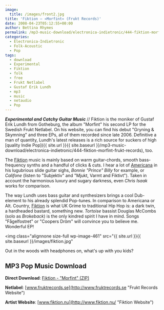 ```yaml
---
image:
  title: /images/front2.jpg
title: 'Fiktion – »Morfint« (Frukt Records)'
date: 2008-04-23T05:12:55+00:00
author: Bettina Rhymes
permalink: /mp3-music-download/electronica-indietronic/444-fiktion-morfint-frukt-records
categories:
  - Electronica-Indietronic
  - Folk-Acoustic
  - Pop
tags:
  - download
  - Experimental
  - Fiktion
  - folk
  - free
  - Frukt Netlabel
  - Gustaf Erik Lundh
  - mp3
  - music
  - netaudio
  - Pop
---
```

***Experimental and Catchy Guitar Music*** // Fiktion is the moniker of Gustaf Erik Lundh from Gotheburg, the album "Morfint" his second LP for the Swedish Frukt Netlabel. On his website, you can find his debut "Gryning & Skymning" and three EPs, all of them recorded since late 2006. Definitive a man of quantity, Lundh's latest releases is a rich source for suckers of high [quality Indie Pop]({{ site.url }}{{ site.baseurl }}/mp3-music-download/electronica-indietronic/444-fiktion-morfint-frukt-records), too.<!--more-->

<!--adsense-->

The [Fiktion](http://www.fiktion.nu/ "Fiktion Website") music is mainly based on warm guitar-chords, smooth bass-frequency synths and a handful of clicks & cuts. I hear a lot of [Americana](http://www.allmusic.com/cg/amg.dll?p=amg&sql=77:2958 "Americana @ allmusic.com") in his lugubrious slide guitar sighs, _Bonnie "Prince" Billy_ for example, or _Califone_ (listen to "Subjektiv" and "Mjukt, Varmt and Fiktivt"). Taken in account the harmonious luxury and sugary darkness, even _Chris Isaak_ works for comparison.

The way Lundh uses bass guitar and synthesizers brings a cool Dub-element to his already splendid Pop-tunes. In comparison to Americana or Alt. Country, [Fiktion](http://www.fiktion.nu/ "Fiktion Website") is what UK Grime to traditional Hip Hop is: a dark twin, a hardheaded bastard, something new. _Tortoise_ bassist Douglas McCombs (solo as _Brokeback_) is the only <span>kindred spirit I have in mind. Songs "Fågelfostret" or "Coopers Dröm" will convince you to believe me. Wonderful EP!</span>

<img class="alignnone size-full wp-image-461" src="{{ site.url }}{{ site.baseurl }}/images/fiktion.jpg"

Out in the woods with headphones on, what's up with you kids?

## MP3 Pop Music Download

 **Direct Download**: [Fiktion - "Morfint" (ZIP)](http://www.fruktrecords.se/disco/download/morfint.zip)
  
 **Netlabel**: [www.fruktrecords.se](http://www.fruktrecords.se "Frukt Records Website")
  
 **Artist Website**: [www.fiktion.nu](http://www.fiktion.nu/ "Fiktion Website")